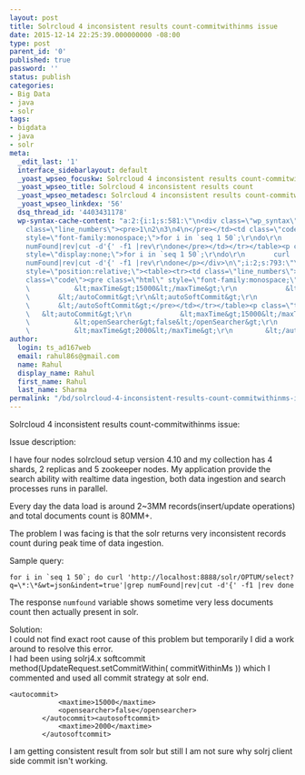 ```yaml
---
layout: post
title: Solrcloud 4 inconsistent results count-commitwithinms issue
date: 2015-12-14 22:25:39.000000000 -08:00
type: post
parent_id: '0'
published: true
password: ''
status: publish
categories:
- Big Data
- java
- solr
tags:
- bigdata
- java
- solr
meta:
  _edit_last: '1'
  interface_sidebarlayout: default
  _yoast_wpseo_focuskw: Solrcloud 4 inconsistent results count-commitwithinms issue
  _yoast_wpseo_title: Solrcloud 4 inconsistent results count
  _yoast_wpseo_metadesc: Solrcloud 4 inconsistent results count-commitwithinms issue.
  _yoast_wpseo_linkdex: '56'
  dsq_thread_id: '4403431178'
  wp-syntax-cache-content: "a:2:{i:1;s:581:\"\n<div class=\"wp_syntax\" style=\"position:relative;\"><table><tr><td
    class=\"line_numbers\"><pre>1\n2\n3\n4\n</pre></td><td class=\"code\"><pre class=\"unix\"
    style=\"font-family:monospace;\">for i in `seq 1 50`;\r\ndo\r\n       curl 'http://localhost:8888/solr/OPTUM/select?q=*:*&amp;amp;wt=json&amp;amp;indent=true'|grep
    numFound|rev|cut -d'{' -f1 |rev\r\ndone</pre></td></tr></table><p class=\"theCode\"
    style=\"display:none;\">for i in `seq 1 50`;\r\ndo\r\n       curl 'http://localhost:8888/solr/OPTUM/select?q=*:*&amp;amp;wt=json&amp;amp;indent=true'|grep
    numFound|rev|cut -d'{' -f1 |rev\r\ndone</p></div>\n\";i:2;s:793:\"\n<div class=\"wp_syntax\"
    style=\"position:relative;\"><table><tr><td class=\"line_numbers\"><pre>1\n2\n3\n4\n5\n6\n7\n</pre></td><td
    class=\"code\"><pre class=\"html\" style=\"font-family:monospace;\">    &lt;autoCommit&gt;\r\n
    \           &lt;maxTime&gt;15000&lt;/maxTime&gt;\r\n            &lt;openSearcher&gt;false&lt;/openSearcher&gt;\r\n
    \       &lt;/autoCommit&gt;\r\n&lt;autoSoftCommit&gt;\r\n            &lt;maxTime&gt;2000&lt;/maxTime&gt;\r\n
    \       &lt;/autoSoftCommit&gt;</pre></td></tr></table><p class=\"theCode\" style=\"display:none;\">
    \   &lt;autoCommit&gt;\r\n            &lt;maxTime&gt;15000&lt;/maxTime&gt;\r\n
    \           &lt;openSearcher&gt;false&lt;/openSearcher&gt;\r\n        &lt;/autoCommit&gt;\r\n&lt;autoSoftCommit&gt;\r\n
    \           &lt;maxTime&gt;2000&lt;/maxTime&gt;\r\n        &lt;/autoSoftCommit&gt;</p></div>\n\";}"
author:
  login: ts_ad167web
  email: rahul86s@gmail.com
  name: Rahul
  display_name: Rahul
  first_name: Rahul
  last_name: Sharma
permalink: "/bd/solrcloud-4-inconsistent-results-count-commitwithinms-issue/"
---
```

Solrcloud 4 inconsistent results count-commitwithinms issue:

Issue description:

I have&nbsp;four nodes solrcloud setup version 4.10 and my collection has 4 shards, 2 replicas and 5 zookeeper nodes. My application provide the search ability with realtime data ingestion, both data ingestion and search processes runs in parallel.

Every day the data load is around 2~3MM records(insert/update operations) and total documents count is 80MM+.

The problem I was&nbsp;facing is that the solr returns very inconsistent records count during peak time of data ingestion.

Sample query:

```
for i in `seq 1 50`; do curl 'http://localhost:8888/solr/OPTUM/select?q=\*:\*&wt=json&indent=true'|grep numFound|rev|cut -d'{' -f1 |rev done
```

The response&nbsp;`numfound`&nbsp;variable shows sometime very less documents count then actually present in solr.

Solution:  
I could not find exact root cause of this problem but temporarily I did a work around to resolve this error.  
I had been using solrj4.x softcommit method(UpdateRequest.setCommitWithin( commitWithinMs )) which I commented and used all commit strategy at solr end.

```
<autocommit>
            <maxtime>15000</maxtime>
            <opensearcher>false</opensearcher>
        </autocommit><autosoftcommit>
            <maxtime>2000</maxtime>
        </autosoftcommit>
```

I am getting consistent result from solr but still I am not sure why solrj client side commit isn't working.

